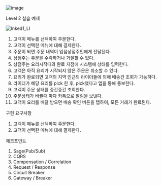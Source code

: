 ![image](https://user-images.githubusercontent.com/487999/79708354-29074a80-82fa-11ea-80df-0db3962fb453.png)

Level 2 실습 예제

![Inked1_LI](https://user-images.githubusercontent.com/30682608/202982589-33b9a037-fe64-4ce7-b3f3-4e9f9d5355fa.jpg)

1. 고객이 메뉴를 선택하여 주문한다.
2. 고객이 선택한 메뉴에 대해 결제한다.
3. 주문이 되면 주문 내역이 입점상점주인에게 전달된다.
4. 상점주는 주문을 수락하거나 거절할 수 있다.
5. 상점주는 요리시작때와 완료 지점에 시스템에 상태를 입력한다.
6. 고객은 아직 요리가 시작되지 않은 주문은 취소할 수 있다.
7. 요리가 완료되면 고객의 지역 인근의 라이더들에 의해 배송건 조회가 가능하다.
8. 라이더가 해당 요리를 pick 한 후, pick했다고 앱을 통해 통보한다.
9. 고객이 주문 상태를 중간중간 조회한다.
10. 주문상태가 바뀔때 마다 카톡으로 알림을 보낸다.
11. 고객이 요리를 배달 받으면 배송 확인 버튼을 탭하여, 모든 거래가 완료된다.



구현 요구사항
1. 고객이 메뉴를 선택하여 주문한다.
2. 고객이 선택한 메뉴에 대해 결제한다.



체크포인트
1. Sage(Pub/Sub)
2. CQRS
3. Compensation / Correlation
4. Request / Response
5. Circuit Breaker
6. Gateway / Breaker
